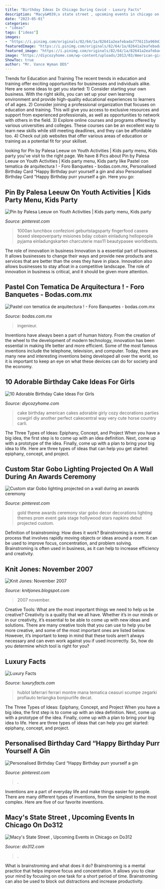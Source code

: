 ```yaml
---
title: "Birthday Ideas In Chicago During Covid - Luxury Facts"
description: "Macy&#039;s state street , upcoming events in chicago on do312"
date: "2023-05-01"
categories:
- "ideas"
tags: ["ideas"]
images:
- "https://i.pinimg.com/originals/82/64/1a/82641a2eafebada7776115a96943b95d.jpg"
featuredImage: "https://i.pinimg.com/originals/82/64/1a/82641a2eafebada7776115a96943b95d.jpg"
featured_image: "https://i.pinimg.com/originals/82/64/1a/82641a2eafebada7776115a96943b95d.jpg"
image: "https://diycozyhome.com/wp-content/uploads/2013/03/American-girl-birthday-cake-225x300.jpg"
ShowToc: true
author: "Mr. Vance Wyman DDS"
---
```



Trends for Education and Training
The recent trends in education and training offer exciting opportunities for businesses and individuals alike. Here are some ideas to get you started: 1) Consider starting your own business. With the right skills, you can set up your own learning environment and provide high-quality educational experiences to learners of all ages. 2) Consider joining a professional organization that focuses on education and training. This will give you access to exclusive resources and support from experienced professionals, as well as opportunities to network with others in the field. 3) Explore online courses and programs offered by various universities and colleges. These courses can be an excellent way to learn new skills while still meeting deadlines, and they can be affordable too. 4) Check out job websites that offer various areas of education or training as a potential fit for your skillset.

	

		
looking for Pin by Palesa Leeuw on Youth Activities | Kids party menu, Kids party you've visit to the right page. We have 8 Pics about Pin by Palesa Leeuw on Youth Activities | Kids party menu, Kids party like Pastel con tematica de arquitectura ! - Foro Banquetes - bodas.com.mx, Personalised Birthday Card “Happy Birthday purr yourself a gin and also Personalised Birthday Card “Happy Birthday purr yourself a gin. Here you go:
		
    
## Pin By Palesa Leeuw On Youth Activities | Kids Party Menu, Kids Party

<img loading=lazy src="https://i.pinimg.com/736x/b5/b4/30/b5b430035b7a0e35a79294f31bd02c30.jpg" onerror="this.onerror=null;this.src='https://tse2.mm.bing.net/th?id=OIP.o616SXllvrcND_gRZTg2dwHaJ3&amp;pid=15.1';" alt="Pin by Palesa Leeuw on Youth Activities | Kids party menu, Kids party">

_Source: pinterest.com_

>1000an lunchbox confezioni geburtstagsparty fingerfood casera boxed sleepoverparty misiones bday cobain einladung hellopeople pyjama einladungskarten charcuterie max11 beautypasee worldbests. 

	

The role of innovation in business
Innovation is a essential part of business. It allows businesses to change their ways and provide new products and services that are better than the ones they have in place. Innovation also allows businesses to stay afloat in a competitive landscape. The role of innovation in business is critical, and it should be given more attention.

    
## Pastel Con Tematica De Arquitectura ! - Foro Banquetes - Bodas.com.mx

<img loading=lazy src="https://cdn0.bodas.com.mx/usr/7/8/0/5/cfb_719079.jpg" onerror="this.onerror=null;this.src='https://tse3.mm.bing.net/th?id=OIP.idnyYPojzN6hSRUrBDuIZQAAAA&amp;pid=15.1';" alt="Pastel con tematica de arquitectura ! - Foro Banquetes - bodas.com.mx">

_Source: bodas.com.mx_

>ingenieur. 

	

Inventions have always been a part of human history. From the creation of the wheel to the development of modern technology, innovation has been essential in making life better and more efficient. Some of the most famous inventions include the telephone, television, and computer. Today, there are many new and interesting inventions being developed all over the world, so it is important to keep an eye on what these devices can do for society and the economy.

    
## 10 Adorable Birthday Cake Ideas For Girls

<img loading=lazy src="https://diycozyhome.com/wp-content/uploads/2013/03/American-girl-birthday-cake-225x300.jpg" onerror="this.onerror=null;this.src='https://tse2.mm.bing.net/th?id=OIP.gdotlbYq1TFPKeDJR0wTrQAAAA&amp;pid=15.1';" alt="10 Adorable Birthday Cake Ideas For Girls">

_Source: diycozyhome.com_

>cake birthday american cakes adorable girly cozy decorations parties cowgirl diy another perfect cakecentral way very cute horse country carli. 

	

The Three Types of Ideas: Epiphany, Concept, and Project
When you have a big idea, the first step is to come up with an idea definition. Next, come up with a prototype of the idea. Finally, come up with a plan to bring your big idea to life. Here are three types of ideas that can help you get started: epiphany, concept, and project.

    
## Custom Star Gobo Lighting Projected On A Wall During An Awards Ceremony

<img loading=lazy src="https://i.pinimg.com/736x/23/05/5e/23055eeba04e19a7505b97023c5cded4--gold-napkins-stage-backdrops.jpg" onerror="this.onerror=null;this.src='https://tse2.mm.bing.net/th?id=OIP.0BKIjecvhyZ8woJn8m660QHaLG&amp;pid=15.1';" alt="Custom star Gobo lighting projected on a wall during an awards ceremony">

_Source: pinterest.com_

>gold theme awards ceremony star gobo decor decorations lighting themes prom event gala stage hollywood stars napkins debut projected custom. 

	

Definition of brainstroming: How does it work?
Brainstroming is a mental process that involves rapidly moving objects or ideas around a room. It can be used to improve focus, concentration, and problem solving. Brainstroming is often used in business, as it can help to increase efficiency and creativity.

    
## Knit Jones: November 2007

<img loading=lazy src="http://bp1.blogger.com/_X5gvFBIH7fo/R0Istri7meI/AAAAAAAAAI8/cJe0Wlw1iWU/s320/IMG_0685.JPG" onerror="this.onerror=null;this.src='https://tse4.mm.bing.net/th?id=OIP.iN1vwicqlht1fK9gX7iqmAAAAA&amp;pid=15.1';" alt="Knit Jones: November 2007">

_Source: knitjones.blogspot.com_

>2007 november. 

	

Creative Tools: What are the most important things we need to help us be creative?
Creativity is a quality that we all have. Whether it’s in our minds or in our creativity, it’s essential to be able to come up with new ideas and solutions. There are many creative tools that you can use to help you be more creative, and some of the most important ones are listed below. However, it’s important to keep in mind that these tools aren’t always necessary and can even work against you if used incorrectly. So, how do you determine which tool is right for you?

    
## Luxury Facts

<img loading=lazy src="http://www.luxuryfacts.com/app/webroot/img/images/hublot-ferrari.jpg" onerror="this.onerror=null;this.src='https://tse4.mm.bing.net/th?id=OIP.7BU8fVb5t_OO3geEHra9uwHaE8&amp;pid=15.1';" alt="Luxury Facts">

_Source: luxuryfacts.com_

>hublot laferrari ferrari montre mana tematica ceasuri scumpe zegarki profiauto terlangka bonjourlife decat. 

	

The Three Types of Ideas: Epiphany, Concept, and Project
When you have a big idea, the first step is to come up with an idea definition. Next, come up with a prototype of the idea. Finally, come up with a plan to bring your big idea to life. Here are three types of ideas that can help you get started: epiphany, concept, and project.

    
## Personalised Birthday Card “Happy Birthday Purr Yourself A Gin

<img loading=lazy src="https://i.pinimg.com/originals/82/64/1a/82641a2eafebada7776115a96943b95d.jpg" onerror="this.onerror=null;this.src='https://tse3.mm.bing.net/th?id=OIP.F4FcKY2OtuPf1d41i6JHjAHaJ4&amp;pid=15.1';" alt="Personalised Birthday Card “Happy Birthday purr yourself a gin">

_Source: pinterest.com_

>. 

	

Inventions are a part of everyday life and make things easier for people. There are many different types of inventions, from the simplest to the most complex. Here are five of our favorite inventions.

    
## Macy&#039;s State Street , Upcoming Events In Chicago On Do312

<img loading=lazy src="https://cloudinary-assets.dostuffmedia.com/res/dostuff-media/image/upload/venue-180851/1517505074.jpg" onerror="this.onerror=null;this.src='https://tse1.mm.bing.net/th?id=OIP.JQEaG8oYUy-OrMZXrQcWbAHaEN&amp;pid=15.1';" alt="Macy&#039;s State Street , Upcoming Events in Chicago on Do312">

_Source: do312.com_

>. 

	

What is brainstroming and what does it do?
Brainstroming is a mental practice that helps improve focus and concentration. It allows you to clear your mind by focusing on one task for a short period of time. Brainstroming can also be used to block out distractions and increase productivity.

